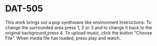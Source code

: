 # DAT-505
This work brings out a pop synthwave like environment
    Instructions:
To change the surrounded area press 1, 2 or 3 and to change it back to the original background,press 4.
To upload music, click the button "Choose File".
When media file has loaded, press play and watch.
